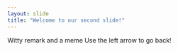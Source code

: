 ```yaml
---
layout: slide
title: "Welcome to our second slide!"
---
```

Witty remark and a meme
Use the left arrow to go back!

